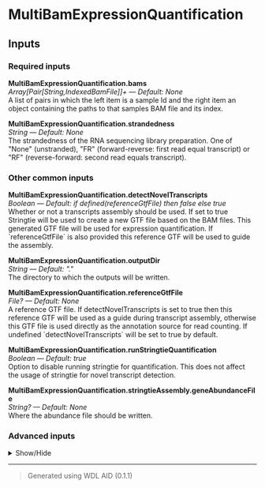 # MultiBamExpressionQuantification


## Inputs


### Required inputs
<p name="MultiBamExpressionQuantification.bams">
        <b>MultiBamExpressionQuantification.bams</b><br />
        <i>Array[Pair[String,IndexedBamFile]]+ &mdash; Default: None</i><br />
        A list of pairs in which the left item is a sample Id and the right item an object containing the paths to that samples BAM file and its index.
</p>
<p name="MultiBamExpressionQuantification.strandedness">
        <b>MultiBamExpressionQuantification.strandedness</b><br />
        <i>String &mdash; Default: None</i><br />
        The strandedness of the RNA sequencing library preparation. One of "None" (unstranded), "FR" (forward-reverse: first read equal transcript) or "RF" (reverse-forward: second read equals transcript).
</p>

### Other common inputs
<p name="MultiBamExpressionQuantification.detectNovelTranscripts">
        <b>MultiBamExpressionQuantification.detectNovelTranscripts</b><br />
        <i>Boolean &mdash; Default: if defined(referenceGtfFile) then false else true</i><br />
        Whether or not a transcripts assembly should be used. If set to true Stringtie will be used to create a new GTF file based on the BAM files. This generated GTF file will be used for expression quantification. If `referenceGtfFile` is also provided this reference GTF will be used to guide the assembly.
</p>
<p name="MultiBamExpressionQuantification.outputDir">
        <b>MultiBamExpressionQuantification.outputDir</b><br />
        <i>String &mdash; Default: "."</i><br />
        The directory to which the outputs will be written.
</p>
<p name="MultiBamExpressionQuantification.referenceGtfFile">
        <b>MultiBamExpressionQuantification.referenceGtfFile</b><br />
        <i>File? &mdash; Default: None</i><br />
        A reference GTF file. If detectNovelTranscripts is set to true then this reference GTF will be used as a guide during transcript assembly, otherwise this GTF file is used directly as the annotation source for read counting. If undefined `detectNovelTranscripts` will be set to true by default.
</p>
<p name="MultiBamExpressionQuantification.runStringtieQuantification">
        <b>MultiBamExpressionQuantification.runStringtieQuantification</b><br />
        <i>Boolean &mdash; Default: true</i><br />
        Option to disable running stringtie for quantification. This does not affect the usage of stringtie for novel transcript detection.
</p>
<p name="MultiBamExpressionQuantification.stringtieAssembly.geneAbundanceFile">
        <b>MultiBamExpressionQuantification.stringtieAssembly.geneAbundanceFile</b><br />
        <i>String? &mdash; Default: None</i><br />
        Where the abundance file should be written.
</p>

### Advanced inputs
<details>
<summary> Show/Hide </summary>
<p name="MultiBamExpressionQuantification.additionalAttributes">
        <b>MultiBamExpressionQuantification.additionalAttributes</b><br />
        <i>Array[String]+? &mdash; Default: None</i><br />
        Additional attributes which should be taken from the GTF used for quantification and added to the merged expression value tables.
</p>
<p name="MultiBamExpressionQuantification.dockerImages">
        <b>MultiBamExpressionQuantification.dockerImages</b><br />
        <i>Map[String,String] &mdash; Default: {"htseq": "quay.io/biocontainers/htseq:0.12.4--py37hb3f55d8_0", "stringtie": "quay.io/biocontainers/stringtie:2.1.2--h7e0af3c_1", "collect-columns": "quay.io/biocontainers/collect-columns:1.0.0--py_0"}</i><br />
        The docker images used. Changing this may result in errors which the developers may choose not to address.
</p>
<p name="MultiBamExpressionQuantification.htSeqCount.additionalAttributes">
        <b>MultiBamExpressionQuantification.htSeqCount.additionalAttributes</b><br />
        <i>Array[String] &mdash; Default: []</i><br />
        Equivalent to the --additional-attr option of htseq-count.
</p>
<p name="MultiBamExpressionQuantification.htSeqCount.featureType">
        <b>MultiBamExpressionQuantification.htSeqCount.featureType</b><br />
        <i>String? &mdash; Default: None</i><br />
        Equivalent to the --type option of htseq-count.
</p>
<p name="MultiBamExpressionQuantification.htSeqCount.idattr">
        <b>MultiBamExpressionQuantification.htSeqCount.idattr</b><br />
        <i>String? &mdash; Default: None</i><br />
        Equivalent to the --idattr option of htseq-count.
</p>
<p name="MultiBamExpressionQuantification.htSeqCount.memory">
        <b>MultiBamExpressionQuantification.htSeqCount.memory</b><br />
        <i>String &mdash; Default: "8G"</i><br />
        The amount of memory the job requires in GB.
</p>
<p name="MultiBamExpressionQuantification.htSeqCount.nprocesses">
        <b>MultiBamExpressionQuantification.htSeqCount.nprocesses</b><br />
        <i>Int &mdash; Default: 1</i><br />
        Number of processes to run htseq with.
</p>
<p name="MultiBamExpressionQuantification.htSeqCount.order">
        <b>MultiBamExpressionQuantification.htSeqCount.order</b><br />
        <i>String &mdash; Default: "pos"</i><br />
        Equivalent to the -r option of htseq-count.
</p>
<p name="MultiBamExpressionQuantification.htSeqCount.timeMinutes">
        <b>MultiBamExpressionQuantification.htSeqCount.timeMinutes</b><br />
        <i>Int &mdash; Default: 10 + ceil((size(inputBams,"G") * 60))</i><br />
        The maximum amount of time the job will run in minutes.
</p>
<p name="MultiBamExpressionQuantification.mergedHTSeqFragmentsPerGenes.featureAttribute">
        <b>MultiBamExpressionQuantification.mergedHTSeqFragmentsPerGenes.featureAttribute</b><br />
        <i>String? &mdash; Default: None</i><br />
        Equivalent to the -F option of collect-columns.
</p>
<p name="MultiBamExpressionQuantification.mergedHTSeqFragmentsPerGenes.featureColumn">
        <b>MultiBamExpressionQuantification.mergedHTSeqFragmentsPerGenes.featureColumn</b><br />
        <i>Int? &mdash; Default: None</i><br />
        Equivalent to the -f option of collect-columns.
</p>
<p name="MultiBamExpressionQuantification.mergedHTSeqFragmentsPerGenes.header">
        <b>MultiBamExpressionQuantification.mergedHTSeqFragmentsPerGenes.header</b><br />
        <i>Boolean &mdash; Default: false</i><br />
        Equivalent to the -H flag of collect-columns.
</p>
<p name="MultiBamExpressionQuantification.mergedHTSeqFragmentsPerGenes.memoryGb">
        <b>MultiBamExpressionQuantification.mergedHTSeqFragmentsPerGenes.memoryGb</b><br />
        <i>Int &mdash; Default: 4 + ceil((0.5 * length(inputTables)))</i><br />
        The maximum amount of memory the job will need in GB.
</p>
<p name="MultiBamExpressionQuantification.mergedHTSeqFragmentsPerGenes.separator">
        <b>MultiBamExpressionQuantification.mergedHTSeqFragmentsPerGenes.separator</b><br />
        <i>Int? &mdash; Default: None</i><br />
        Equivalent to the -s option of collect-columns.
</p>
<p name="MultiBamExpressionQuantification.mergedHTSeqFragmentsPerGenes.sumOnDuplicateId">
        <b>MultiBamExpressionQuantification.mergedHTSeqFragmentsPerGenes.sumOnDuplicateId</b><br />
        <i>Boolean &mdash; Default: false</i><br />
        Equivalent to the -S flag of collect-columns.
</p>
<p name="MultiBamExpressionQuantification.mergedHTSeqFragmentsPerGenes.timeMinutes">
        <b>MultiBamExpressionQuantification.mergedHTSeqFragmentsPerGenes.timeMinutes</b><br />
        <i>Int &mdash; Default: 10</i><br />
        The maximum amount of time the job will run in minutes.
</p>
<p name="MultiBamExpressionQuantification.mergedHTSeqFragmentsPerGenes.valueColumn">
        <b>MultiBamExpressionQuantification.mergedHTSeqFragmentsPerGenes.valueColumn</b><br />
        <i>Int? &mdash; Default: None</i><br />
        Equivalent to the -c option of collect-columns.
</p>
<p name="MultiBamExpressionQuantification.mergedStringtieFPKMs.featureAttribute">
        <b>MultiBamExpressionQuantification.mergedStringtieFPKMs.featureAttribute</b><br />
        <i>String? &mdash; Default: None</i><br />
        Equivalent to the -F option of collect-columns.
</p>
<p name="MultiBamExpressionQuantification.mergedStringtieFPKMs.featureColumn">
        <b>MultiBamExpressionQuantification.mergedStringtieFPKMs.featureColumn</b><br />
        <i>Int? &mdash; Default: None</i><br />
        Equivalent to the -f option of collect-columns.
</p>
<p name="MultiBamExpressionQuantification.mergedStringtieFPKMs.memoryGb">
        <b>MultiBamExpressionQuantification.mergedStringtieFPKMs.memoryGb</b><br />
        <i>Int &mdash; Default: 4 + ceil((0.5 * length(inputTables)))</i><br />
        The maximum amount of memory the job will need in GB.
</p>
<p name="MultiBamExpressionQuantification.mergedStringtieFPKMs.separator">
        <b>MultiBamExpressionQuantification.mergedStringtieFPKMs.separator</b><br />
        <i>Int? &mdash; Default: None</i><br />
        Equivalent to the -s option of collect-columns.
</p>
<p name="MultiBamExpressionQuantification.mergedStringtieFPKMs.timeMinutes">
        <b>MultiBamExpressionQuantification.mergedStringtieFPKMs.timeMinutes</b><br />
        <i>Int &mdash; Default: 10</i><br />
        The maximum amount of time the job will run in minutes.
</p>
<p name="MultiBamExpressionQuantification.mergedStringtieTPMs.featureAttribute">
        <b>MultiBamExpressionQuantification.mergedStringtieTPMs.featureAttribute</b><br />
        <i>String? &mdash; Default: None</i><br />
        Equivalent to the -F option of collect-columns.
</p>
<p name="MultiBamExpressionQuantification.mergedStringtieTPMs.featureColumn">
        <b>MultiBamExpressionQuantification.mergedStringtieTPMs.featureColumn</b><br />
        <i>Int? &mdash; Default: None</i><br />
        Equivalent to the -f option of collect-columns.
</p>
<p name="MultiBamExpressionQuantification.mergedStringtieTPMs.memoryGb">
        <b>MultiBamExpressionQuantification.mergedStringtieTPMs.memoryGb</b><br />
        <i>Int &mdash; Default: 4 + ceil((0.5 * length(inputTables)))</i><br />
        The maximum amount of memory the job will need in GB.
</p>
<p name="MultiBamExpressionQuantification.mergedStringtieTPMs.separator">
        <b>MultiBamExpressionQuantification.mergedStringtieTPMs.separator</b><br />
        <i>Int? &mdash; Default: None</i><br />
        Equivalent to the -s option of collect-columns.
</p>
<p name="MultiBamExpressionQuantification.mergedStringtieTPMs.timeMinutes">
        <b>MultiBamExpressionQuantification.mergedStringtieTPMs.timeMinutes</b><br />
        <i>Int &mdash; Default: 10</i><br />
        The maximum amount of time the job will run in minutes.
</p>
<p name="MultiBamExpressionQuantification.mergeStringtieGtf.keepMergedTranscriptsWithRetainedIntrons">
        <b>MultiBamExpressionQuantification.mergeStringtieGtf.keepMergedTranscriptsWithRetainedIntrons</b><br />
        <i>Boolean &mdash; Default: false</i><br />
        Equivalent to the -i flag of 'stringtie --merge'.
</p>
<p name="MultiBamExpressionQuantification.mergeStringtieGtf.label">
        <b>MultiBamExpressionQuantification.mergeStringtieGtf.label</b><br />
        <i>String? &mdash; Default: None</i><br />
        Equivalent to the -l option of 'stringtie --merge'.
</p>
<p name="MultiBamExpressionQuantification.mergeStringtieGtf.memory">
        <b>MultiBamExpressionQuantification.mergeStringtieGtf.memory</b><br />
        <i>String &mdash; Default: "10G"</i><br />
        The amount of memory needed for this task in GB.
</p>
<p name="MultiBamExpressionQuantification.mergeStringtieGtf.minimumCoverage">
        <b>MultiBamExpressionQuantification.mergeStringtieGtf.minimumCoverage</b><br />
        <i>Float? &mdash; Default: None</i><br />
        Equivalent to the -c option of 'stringtie --merge'.
</p>
<p name="MultiBamExpressionQuantification.mergeStringtieGtf.minimumFPKM">
        <b>MultiBamExpressionQuantification.mergeStringtieGtf.minimumFPKM</b><br />
        <i>Float? &mdash; Default: None</i><br />
        Equivalent to the -F option of 'stringtie --merge'.
</p>
<p name="MultiBamExpressionQuantification.mergeStringtieGtf.minimumIsoformFraction">
        <b>MultiBamExpressionQuantification.mergeStringtieGtf.minimumIsoformFraction</b><br />
        <i>Float? &mdash; Default: None</i><br />
        Equivalent to the -f option of 'stringtie --merge'.
</p>
<p name="MultiBamExpressionQuantification.mergeStringtieGtf.minimumLength">
        <b>MultiBamExpressionQuantification.mergeStringtieGtf.minimumLength</b><br />
        <i>Int? &mdash; Default: None</i><br />
        Equivalent to the -m option of 'stringtie --merge'.
</p>
<p name="MultiBamExpressionQuantification.mergeStringtieGtf.minimumTPM">
        <b>MultiBamExpressionQuantification.mergeStringtieGtf.minimumTPM</b><br />
        <i>Float? &mdash; Default: None</i><br />
        Equivalent to the -T option of 'stringtie --merge'.
</p>
<p name="MultiBamExpressionQuantification.mergeStringtieGtf.timeMinutes">
        <b>MultiBamExpressionQuantification.mergeStringtieGtf.timeMinutes</b><br />
        <i>Int &mdash; Default: 1 + ceil((size(gtfFiles,"G") * 20))</i><br />
        The maximum amount of time the job will run in minutes.
</p>
<p name="MultiBamExpressionQuantification.stringtie.memory">
        <b>MultiBamExpressionQuantification.stringtie.memory</b><br />
        <i>String &mdash; Default: "2G"</i><br />
        The amount of memory needed for this task in GB.
</p>
<p name="MultiBamExpressionQuantification.stringtie.threads">
        <b>MultiBamExpressionQuantification.stringtie.threads</b><br />
        <i>Int &mdash; Default: 1</i><br />
        The number of threads to use.
</p>
<p name="MultiBamExpressionQuantification.stringtie.timeMinutes">
        <b>MultiBamExpressionQuantification.stringtie.timeMinutes</b><br />
        <i>Int &mdash; Default: 1 + ceil((size(bam,"G") * 60 / threads))</i><br />
        The maximum amount of time the job will run in minutes.
</p>
<p name="MultiBamExpressionQuantification.stringtieAssembly.memory">
        <b>MultiBamExpressionQuantification.stringtieAssembly.memory</b><br />
        <i>String &mdash; Default: "2G"</i><br />
        The amount of memory needed for this task in GB.
</p>
<p name="MultiBamExpressionQuantification.stringtieAssembly.threads">
        <b>MultiBamExpressionQuantification.stringtieAssembly.threads</b><br />
        <i>Int &mdash; Default: 1</i><br />
        The number of threads to use.
</p>
<p name="MultiBamExpressionQuantification.stringtieAssembly.timeMinutes">
        <b>MultiBamExpressionQuantification.stringtieAssembly.timeMinutes</b><br />
        <i>Int &mdash; Default: 1 + ceil((size(bam,"G") * 60 / threads))</i><br />
        The maximum amount of time the job will run in minutes.
</p>
</details>








<hr />

> Generated using WDL AID (0.1.1)
